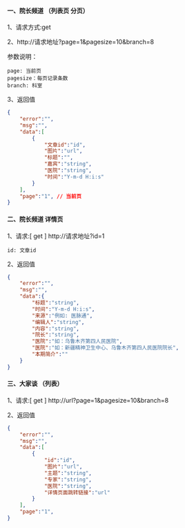 #### 一、院长频道 （列表页 分页）
1、请求方式:get

2、http://请求地址?page=1&pagesize=10&branch=8

参数说明：
```
page: 当前页
pagesize：每页记录条数
branch: 科室
```
3、返回值
```json
{
    "error":"",
    "msg":"",
    "data":[
        {
            "文章id":"id", 
            "图片":"url",
            "标题":"",
            "嘉宾":"string",
            "医院":"string",
            "时间":"Y-m-d H:i:s"
        }
    ],
    "page":"1", // 当前页
}
```

#### 二、院长频道 详情页
1、请求:[ get ] http://请求地址?id=1
```
id: 文章id
```

2、返回值
```json
{
    "error":"",
    "msg":"",
    "data":{
        "标题":"string",
        "时间":"Y-m-d H:i:s",
        "来源":"例如: 医脉通",
        "编辑人":"string",
        "内容":"string",
        "院长":"string",
        "医院":"如：乌鲁木齐第四人民医院",
        "医院":"如：新疆精神卫生中心、乌鲁木齐第四人民医院院长",
        "本期简介":""
    }
}
```



#### 三、大家谈 （列表）
1、请求:[ get ] http://url?page=1&pagesize=10&branch=8

2、返回值
```json
{
    "error":"",
    "msg":"",
    "data":[
        {
            "id":"id",
            "图片":"url",
            "主题":"string",
            "专家":"string",
            "医院":"string",
            "详情页面跳转链接":"url"
        }
    ],
    "page":"1",
}
```